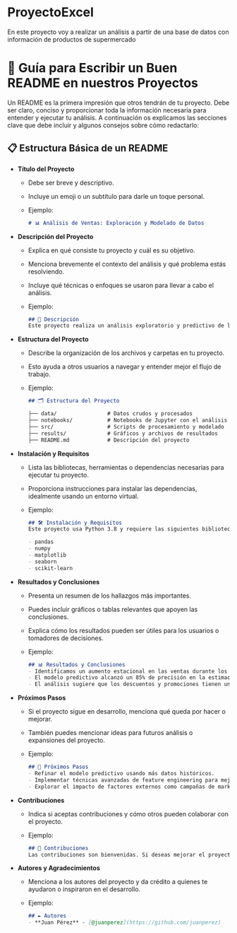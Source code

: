 # ProyectoExcel
En este proyecto voy a realizar un análisis a partir de una base de datos con información de productos de supermercado

# 📝 Guía para Escribir un Buen README en nuestros Proyectos

Un README es la primera impresión que otros tendrán de tu proyecto. Debe ser claro, conciso y proporcionar toda la información necesaria para entender y ejecutar tu análisis. A continuación os explicamos las secciones clave que debe incluir y algunos consejos sobre cómo redactarlo:

## 📋 Estructura Básica de un README

- **Título del Proyecto**

    - Debe ser breve y descriptivo.

    - Incluye un emoji o un subtítulo para darle un toque personal.

    - Ejemplo:

        ```markdown
        # 📊 Análisis de Ventas: Exploración y Modelado de Datos
        ```

- **Descripción del Proyecto**

   - Explica en qué consiste tu proyecto y cuál es su objetivo.

   - Menciona brevemente el contexto del análisis y qué problema estás resolviendo.

   - Incluye qué técnicas o enfoques se usaron para llevar a cabo el análisis.

   - Ejemplo:

        ```markdown
        ## 📖 Descripción
        Este proyecto realiza un análisis exploratorio y predictivo de las ventas de una empresa minorista. El objetivo es identificar tendencias, patrones y realizar predicciones basadas en datos históricos usando técnicas de modelado estadístico y *machine learning*.

- **Estructura del Proyecto**

   - Describe la organización de los archivos y carpetas en tu proyecto.

   - Esto ayuda a otros usuarios a navegar y entender mejor el flujo de trabajo.

   - Ejemplo:

        ```markdown
        ## 🗂️ Estructura del Proyecto

        ├── data/                # Datos crudos y procesados
        ├── notebooks/           # Notebooks de Jupyter con el análisis
        ├── src/                 # Scripts de procesamiento y modelado
        ├── results/             # Gráficos y archivos de resultados
        ├── README.md            # Descripción del proyecto
        ```

- **Instalación y Requisitos**

   - Lista las bibliotecas, herramientas o dependencias necesarias para ejecutar tu proyecto.

   - Proporciona instrucciones para instalar las dependencias, idealmente usando un entorno virtual.    

   - Ejemplo:
        ```markdown
        ## 🛠️ Instalación y Requisitos
        Este proyecto usa Python 3.8 y requiere las siguientes bibliotecas:

        - pandas
        - numpy
        - matplotlib
        - seaborn
        - scikit-learn
        ```


- **Resultados y Conclusiones**

   - Presenta un resumen de los hallazgos más importantes.

   - Puedes incluir gráficos o tablas relevantes que apoyen las conclusiones.

   - Explica cómo los resultados pueden ser útiles para los usuarios o tomadores de decisiones.

   - Ejemplo:

        ```markdown
        ## 📊 Resultados y Conclusiones
        - Identificamos un aumento estacional en las ventas durante los meses de noviembre y diciembre.
        - El modelo predictivo alcanzó un 85% de precisión en la estimación de ventas futuras.
        - El análisis sugiere que los descuentos y promociones tienen un impacto directo en el comportamiento de compra de los clientes.
        ```

- **Próximos Pasos**

   - Si el proyecto sigue en desarrollo, menciona qué queda por hacer o mejorar.

   - También puedes mencionar ideas para futuros análisis o expansiones del proyecto.

    - Ejemplo:

        ```markdown
        ## 🔄 Próximos Pasos
        - Refinar el modelo predictivo usando más datos históricos.
        - Implementar técnicas avanzadas de feature engineering para mejorar la precisión.
        - Explorar el impacto de factores externos como campañas de marketing y eventos en las ventas.
        ```

- **Contribuciones**

   - Indica si aceptas contribuciones y cómo otros pueden colaborar con el proyecto.

   - Ejemplo:

        ```markdown
        ## 🤝 Contribuciones
        Las contribuciones son bienvenidas. Si deseas mejorar el proyecto, por favor abre un pull request o una issue.
        ```



- **Autores y Agradecimientos**

   - Menciona a los autores del proyecto y da crédito a quienes te ayudaron o inspiraron en el desarrollo.

   - Ejemplo:

        ```markdown
        ## ✒️ Autores
        - **Juan Pérez** - [@juanperez](https://github.com/juanperez)
        ```